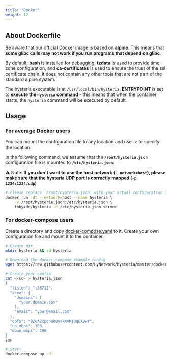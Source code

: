 ```yaml
---
title: "Docker"
weight: 12
---
```


## About Dockerfile

Be aware that our official Docker image is based on **alpine**. This means that
**some glibc calls may not work if you run programs that depend on glibc**.

By default, **bash** is installed for debugging, **tzdata** is used to
provide time zone configuration, and **ca-certificates** is used to ensure the 
trust of the ssl certificate chain. It does not contain any other tools that are
not part of the standard alpine system.

The hysteria executable is at `/usr/local/bin/hysteria`. **ENTRYPOINT** is set 
to **execute the `hysteria` command** - this means that when the container starts,
the `hysteria` command will be executed by default.

## Usage

### For average Docker users

You can mount the configuration file to any location and use `-c` to specify the
location.

In the following command, we assume that the **`/root/hysteria.json`** configuration
file is mounted to **`/etc/hysteria.json`**:

⚠️ Note: **If you don't want to use the host network (`--network=host`), please make sure that
the hysteria UDP port is correctly mapped (`-p 1234:1234/udp`)**

```sh
# Please replace `/root/hysteria.json` with your actual configuration file path
docker run -dt --network=host --name hysteria \
    -v /root/hysteria.json:/etc/hysteria.json \
    tobyxdd/hysteria -c /etc/hysteria.json server
```

### For docker-compose users

Create a directory and copy [docker-compose.yaml](https://raw.githubusercontent.com/HyNetwork/hysteria/master/docker-compose.yaml) to it. Create your own configuration file and mount it to the container.

```sh
# Create dir
mkdir hysteria && cd hysteria

# Download the docker-compose example config
wget https://raw.githubusercontent.com/HyNetwork/hysteria/master/docker-compose.yaml

# Create your config
cat <<EOF > hysteria.json
{
  "listen": ":36712",
  "acme": {
    "domains": [
      "your.domain.com"
    ],
    "email": "your@email.com"
  },
  "obfs": "8ZuA2Zpqhuk8yakXvMjDqEXBwY",
  "up_mbps": 100,
  "down_mbps": 100
}
EOF

# Start
docker-compose up -d
```
